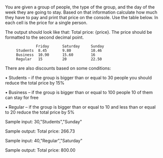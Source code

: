 You are given a group of people, the type of the group, and the day of the week they are going to stay. Based on
that information calculate how much they have to pay and print that price on the console. Use the table below. In
each cell is the price for a single person.

The output should look like that: Total price: {price}. The price should be formatted to the second
decimal point.

                  Friday      Saturday     Sunday
         Students  8.45       9.80         10.46
         Business  10.90      15.60        16
         Regular   15         20           22.50

There are also discounts based on some conditions:

• Students – if the group is bigger than or equal to 30 people you should reduce the total price by 15%

• Business – if the group is bigger than or equal to 100 people 10 of them can stay for free

• Regular – if the group is bigger than or equal to 10 and less than or equal to 20 reduce the total price by 5%


Sample input:
30,"Students","Sunday"

Sample output:
Total price: 266.73

Sample input:
40,"Regular","Saturday"

Sample output:
Total price: 800.00


